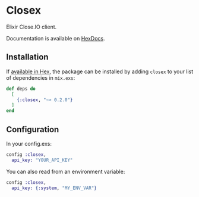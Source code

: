 # Closex

Elixir Close.IO client.

Documentation is available on [HexDocs](https://hexdocs.pm/closex).

## Installation

If [available in Hex](https://hex.pm/docs/publish), the package can be installed
by adding `closex` to your list of dependencies in `mix.exs`:

```elixir
def deps do
  [
    {:closex, "~> 0.2.0"}
  ]
end
```

## Configuration

In your config.exs:

```elixir
config :closex,
  api_key: "YOUR_API_KEY"
```

You can also read from an environment variable:

```elixir
config :closex,
  api_key: {:system, "MY_ENV_VAR"}
```
